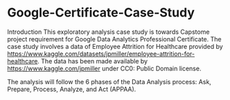 # Google-Certificate-Case-Study

Introduction
This exploratory analysis case study is towards Capstome project requirement for Google Data Analytics Professional Certificate. The case study involves a data of Employee Attrition for Healthcare provided by https://www.kaggle.com/datasets/jpmiller/employee-attrition-for-healthcare. The data has been made available by https://www.kaggle.com/jpmiller under CC0: Public Domain license.

The analysis will follow the 6 phases of the Data Analysis process: Ask, Prepare, Process, Analyze, and Act (APPAA).
